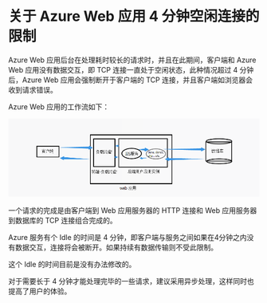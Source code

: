 <properties
    pageTitle="关于 Azure Web 应用 4 分钟空闲连接的限制"
    description="关于 Azure Web 应用 4 分钟空闲连接的限制"
    service=""
    resource="webapps"
    authors="Zhang Hongmei"
    displayOrder=""
    selfHelpType=""
    supportTopicIds=""
    productPesIds=""
    resourceTags="Web Apps, Idle"
    cloudEnvironments="MoonCake" />
<tags
    ms.service="app-service-web-aog"
    ms.date=""
    wacn.date="04/29/2017" />

# 关于 Azure Web 应用 4 分钟空闲连接的限制

Azure Web 应用后台在处理耗时较长的请求时，并且在此期间，客户端和 Azure Web 应用没有数据交互，即 TCP 连接一直处于空闲状态，此种情况超过 4 分钟后，Azure Web 应用会强制断开于客户端的 TCP 连接，并且客户端如浏览器会收到请求错误。

Azure Web 应用的工作流如下：

![work-flow](./media/aog-web-apps-4-minutes-idle-connection-limit/work-flow.png)

一个请求的完成是由客户端到 Web 应用服务器的 HTTP 连接和 Web 应用服务器到数据库的 TCP 连接组合完成的。

Azure 服务有个 Idle 的时间是 4 分钟，即客户端与服务之间如果在4分钟之内没有数据交互，连接将会被断开。如果持续有数据传输则不受此限制。

这个 Idle 的时间目前是没有办法修改的。

对于需要长于 4 分钟才能处理完毕的一些请求，建议采用异步处理，这样同时也提高了用户的体验。

